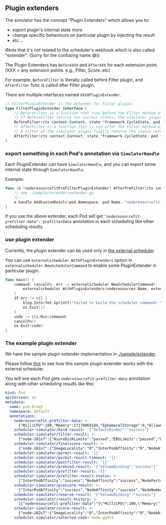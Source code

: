 ## Plugin extenders

The simulator has the concept "Plugin Extenders" which allows you to:
- export plugin's internal state more
- change specific behaviours on particular plugin by injecting the result
- etc...

(Note that it's not related to the scheduler's webhook which is also called "extender". 
(Sorry for the confusing name 😅))

The Plugin Extenders has `BeforeXXX` and `AfterXXX` for each extension point. (XXX = any extension points. e.g., Filter, Score..etc)

For example, `BeforeFilter` is literally called before Filter plugin,
and `AfterFilter` func is called after Filter plugin.

There are multiple interfaces named `XXXXPluginExtender`.

```go
// FilterPluginExtender is the extender for Filter plugin.
type FilterPluginExtender interface {
	// BeforeFilter is a function that runs before the Filter method of the original plugin.
	// If BeforeFilter returns non-success status, the simulator plugin doesn't run the Filter method of the original plugin and return that status.
	BeforeFilter(ctx context.Context, state *framework.CycleState, pod *v1.Pod, nodeInfo *framework.NodeInfo) *framework.Status
	// AfterFilter is a function that is run after the Filter method of the original plugin.
	// A Filter of the simulator plugin finally returns the status returned from AfterFilter.
	AfterFilter(ctx context.Context, state *framework.CycleState, pod *v1.Pod, nodeInfo *framework.NodeInfo, filterResult *framework.Status) *framework.Status
}
```

### export something in each Pod's annotation via `SimulatorHandle`

Each PluginExtender can have `SimulatorHandle`, and you can export some internal state through `SimulatorHandle`.

Example:

```go
func (e *noderesourcefitPreFilterPluginExtender) AfterPreFilter(ctx context.Context, state *framework.CycleState, pod *v1.Pod, preFilterResult *framework.PreFilterResult, preFilterStatus *framework.Status) (*framework.PreFilterResult, *framework.Status) {
	// see ./sample/extender/extender.go
	//...
    e.handle.AddCustomResult(pod.Namespace, pod.Name, "noderesourcefit-prefilter-data", prefilterData)
}
```

If you use the above extender, 
each Pod will get `"noderesourcefit-prefilter-data": prefilterData` annotation in each scheduling like other scheduling results.

### use plugin extender

Currently, the plugin extender can be used only in [the external scheduler](./external-scheduler.md).

You can use `externalscheduler.WithPluginExtenders` option in `externalscheduler.NewSchedulerCommand`
to enable some PluginExtender in particular plugin.

```go
func main() {
	command, cancelFn, err := externalscheduler.NewSchedulerCommand(
        externalscheduler.WithPluginExtenders(noderesources.Name, extender.New),
    )
    if err != nil {
        klog.Info(fmt.Sprintf("failed to build the scheduler command: %+v", err))
        os.Exit(1)
    }
    code := cli.Run(command)
    cancelFn()
    os.Exit(code)
}
```

### The example plugin extender 

We have the sample plugin extender implementation in [./sample/extender](./sample/plugin-extender).

Please follow [this](./external-scheduler.md#the-example-external-scheduler) 
to see how this sample plugin extender works with the external scheduler.

You will see each Pod gets `noderesourcefit-prefilter-data` annotation along with other scheduling results like this:

```yaml
kind: Pod
apiVersion: v1
metadata:
  name: pod-8ldq5
  namespace: default
  annotations:
    noderesourcefit-prefilter-data: >-
      {"MilliCPU":100,"Memory":17179869184,"EphemeralStorage":0,"AllowedPodNumber":0,"ScalarResources":null}
    scheduler-simulator/bind-result: '{"DefaultBinder":"success"}'
    scheduler-simulator/filter-result: >-
      {"node-282x7":{"AzureDiskLimits":"passed","EBSLimits":"passed","GCEPDLimits":"passed","InterPodAffinity":"passed","NodeAffinity":"passed","NodeName":"passed","NodePorts":"passed","NodeResourcesFit":"passed","NodeUnschedulable":"passed","NodeVolumeLimits":"passed","PodTopologySpread":"passed","TaintToleration":"passed","VolumeBinding":"passed","VolumeRestrictions":"passed","VolumeZone":"passed"},"node-gp9t4":{"AzureDiskLimits":"passed","EBSLimits":"passed","GCEPDLimits":"passed","InterPodAffinity":"passed","NodeAffinity":"passed","NodeName":"passed","NodePorts":"passed","NodeResourcesFit":"passed","NodeUnschedulable":"passed","NodeVolumeLimits":"passed","PodTopologySpread":"passed","TaintToleration":"passed","VolumeBinding":"passed","VolumeRestrictions":"passed","VolumeZone":"passed"}}
    scheduler-simulator/finalscore-result: >-
      {"node-282x7":{"ImageLocality":"0","InterPodAffinity":"0","NodeAffinity":"0","NodeNumber":"0","NodeResourcesBalancedAllocation":"52","NodeResourcesFit":"47","PodTopologySpread":"200","TaintToleration":"300","VolumeBinding":"0"},"node-gp9t4":{"ImageLocality":"0","InterPodAffinity":"0","NodeAffinity":"0","NodeNumber":"0","NodeResourcesBalancedAllocation":"76","NodeResourcesFit":"73","PodTopologySpread":"200","TaintToleration":"300","VolumeBinding":"0"}}
    scheduler-simulator/permit-result: '{}'
    scheduler-simulator/permit-result-timeout: '{}'
    scheduler-simulator/postfilter-result: '{}'
    scheduler-simulator/prebind-result: '{"VolumeBinding":"success"}'
    scheduler-simulator/prefilter-result: '{}'
    scheduler-simulator/prefilter-result-status: >-
      {"InterPodAffinity":"success","NodeAffinity":"success","NodePorts":"success","NodeResourcesFit":"success","PodTopologySpread":"success","VolumeBinding":"success","VolumeRestrictions":"success"}
    scheduler-simulator/prescore-result: >-
      {"InterPodAffinity":"success","NodeAffinity":"success","NodeNumber":"success","PodTopologySpread":"success","TaintToleration":"success"}
    scheduler-simulator/reserve-result: '{"VolumeBinding":"success"}'
    scheduler-simulator/result-history: >-
      [{"noderesourcefit-prefilter-data":"{\"MilliCPU\":100,\"Memory\":17179869184,\"EphemeralStorage\":0,\"AllowedPodNumber\":0,\"ScalarResources\":null}","scheduler-simulator/bind-result":"{\"DefaultBinder\":\"success\"}","scheduler-simulator/filter-result":"{\"node-282x7\":{\"AzureDiskLimits\":\"passed\",\"EBSLimits\":\"passed\",\"GCEPDLimits\":\"passed\",\"InterPodAffinity\":\"passed\",\"NodeAffinity\":\"passed\",\"NodeName\":\"passed\",\"NodePorts\":\"passed\",\"NodeResourcesFit\":\"passed\",\"NodeUnschedulable\":\"passed\",\"NodeVolumeLimits\":\"passed\",\"PodTopologySpread\":\"passed\",\"TaintToleration\":\"passed\",\"VolumeBinding\":\"passed\",\"VolumeRestrictions\":\"passed\",\"VolumeZone\":\"passed\"},\"node-gp9t4\":{\"AzureDiskLimits\":\"passed\",\"EBSLimits\":\"passed\",\"GCEPDLimits\":\"passed\",\"InterPodAffinity\":\"passed\",\"NodeAffinity\":\"passed\",\"NodeName\":\"passed\",\"NodePorts\":\"passed\",\"NodeResourcesFit\":\"passed\",\"NodeUnschedulable\":\"passed\",\"NodeVolumeLimits\":\"passed\",\"PodTopologySpread\":\"passed\",\"TaintToleration\":\"passed\",\"VolumeBinding\":\"passed\",\"VolumeRestrictions\":\"passed\",\"VolumeZone\":\"passed\"}}","scheduler-simulator/finalscore-result":"{\"node-282x7\":{\"ImageLocality\":\"0\",\"InterPodAffinity\":\"0\",\"NodeAffinity\":\"0\",\"NodeNumber\":\"0\",\"NodeResourcesBalancedAllocation\":\"52\",\"NodeResourcesFit\":\"47\",\"PodTopologySpread\":\"200\",\"TaintToleration\":\"300\",\"VolumeBinding\":\"0\"},\"node-gp9t4\":{\"ImageLocality\":\"0\",\"InterPodAffinity\":\"0\",\"NodeAffinity\":\"0\",\"NodeNumber\":\"0\",\"NodeResourcesBalancedAllocation\":\"76\",\"NodeResourcesFit\":\"73\",\"PodTopologySpread\":\"200\",\"TaintToleration\":\"300\",\"VolumeBinding\":\"0\"}}","scheduler-simulator/permit-result":"{}","scheduler-simulator/permit-result-timeout":"{}","scheduler-simulator/postfilter-result":"{}","scheduler-simulator/prebind-result":"{\"VolumeBinding\":\"success\"}","scheduler-simulator/prefilter-result":"{}","scheduler-simulator/prefilter-result-status":"{\"InterPodAffinity\":\"success\",\"NodeAffinity\":\"success\",\"NodePorts\":\"success\",\"NodeResourcesFit\":\"success\",\"PodTopologySpread\":\"success\",\"VolumeBinding\":\"success\",\"VolumeRestrictions\":\"success\"}","scheduler-simulator/prescore-result":"{\"InterPodAffinity\":\"success\",\"NodeAffinity\":\"success\",\"NodeNumber\":\"success\",\"PodTopologySpread\":\"success\",\"TaintToleration\":\"success\"}","scheduler-simulator/reserve-result":"{\"VolumeBinding\":\"success\"}","scheduler-simulator/score-result":"{\"node-282x7\":{\"ImageLocality\":\"0\",\"InterPodAffinity\":\"0\",\"NodeAffinity\":\"0\",\"NodeNumber\":\"0\",\"NodeResourcesBalancedAllocation\":\"52\",\"NodeResourcesFit\":\"47\",\"PodTopologySpread\":\"0\",\"TaintToleration\":\"0\",\"VolumeBinding\":\"0\"},\"node-gp9t4\":{\"ImageLocality\":\"0\",\"InterPodAffinity\":\"0\",\"NodeAffinity\":\"0\",\"NodeNumber\":\"0\",\"NodeResourcesBalancedAllocation\":\"76\",\"NodeResourcesFit\":\"73\",\"PodTopologySpread\":\"0\",\"TaintToleration\":\"0\",\"VolumeBinding\":\"0\"}}","scheduler-simulator/selected-node":"node-gp9t4"}]
    scheduler-simulator/score-result: >-
      {"node-282x7":{"ImageLocality":"0","InterPodAffinity":"0","NodeAffinity":"0","NodeNumber":"0","NodeResourcesBalancedAllocation":"52","NodeResourcesFit":"47","PodTopologySpread":"0","TaintToleration":"0","VolumeBinding":"0"},"node-gp9t4":{"ImageLocality":"0","InterPodAffinity":"0","NodeAffinity":"0","NodeNumber":"0","NodeResourcesBalancedAllocation":"76","NodeResourcesFit":"73","PodTopologySpread":"0","TaintToleration":"0","VolumeBinding":"0"}}
    scheduler-simulator/selected-node: node-gp9t4
```
